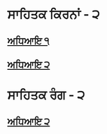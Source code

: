 # **ਸਾਹਿਤਕ ਕਿਰਨਾਂ - ੨** 

## [ਅਧਿਆਇ ੧](sahitak-kirna/chapter01/guide.md)
## [ਅਧਿਆਇ ੨](sahitak-kirna/chapter02/guide.md)


# **ਸਾਹਿਤਕ ਰੰਗ - ੨** 
## [ਅਧਿਆਇ ੨](sahitak-rang/chapter02/guide.md)
